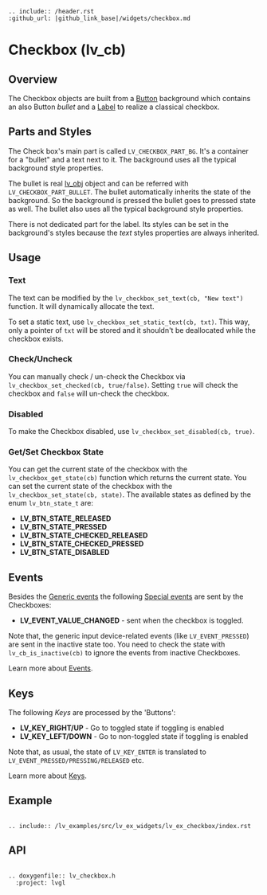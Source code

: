 ```eval_rst
.. include:: /header.rst 
:github_url: |github_link_base|/widgets/checkbox.md
```
# Checkbox (lv_cb)


## Overview

The Checkbox objects are built from a [Button](/widgets/btn) background which contains an also Button *bullet* and a [Label](/widgets/label) to realize a classical checkbox.

## Parts and Styles
The Check box's main part is called `LV_CHECKBOX_PART_BG`. It's a container for a "bullet" and a text next to it. The background uses all the typical background style properties.

The bullet is real [lv_obj](/widgets/obj) object and can be referred with `LV_CHECKBOX_PART_BULLET`. 
The bullet automatically inherits the state of the background. So the background is pressed the bullet goes to pressed state as well.
The bullet also uses all the typical background style properties.

There is not dedicated part for the label. Its styles can be set in the background's styles because the *text* styles properties are always inherited.


## Usage


### Text
The text can be modified by the `lv_checkbox_set_text(cb, "New text")` function. It will dynamically allocate the text.

To set a static text, use `lv_checkbox_set_static_text(cb, txt)`. This way, only a pointer of `txt` will be stored and it shouldn't be deallocated while the checkbox exists.

### Check/Uncheck
You can manually check / un-check the Checkbox  via `lv_checkbox_set_checked(cb, true/false)`. Setting `true` will check the checkbox and `false` will un-check the checkbox.

### Disabled
To make the Checkbox disabled, use `lv_checkbox_set_disabled(cb, true)`.

### Get/Set Checkbox State
You can get the current state of the checkbox with the `lv_checkbox_get_state(cb)` function which returns the current state.
You can set the current state of the checkbox with the `lv_checkbox_set_state(cb, state)`.
The available states as defined by the enum `lv_btn_state_t` are:
- **LV_BTN_STATE_RELEASED**
- **LV_BTN_STATE_PRESSED**
- **LV_BTN_STATE_CHECKED_RELEASED**
- **LV_BTN_STATE_CHECKED_PRESSED**
- **LV_BTN_STATE_DISABLED**

## Events
Besides the [Generic events](/overview/event.html#generic-events) the following [Special events](/overview/event.html#special-events) are sent by the Checkboxes:
 - **LV_EVENT_VALUE_CHANGED** - sent when the checkbox is toggled.

Note that, the generic input device-related events (like `LV_EVENT_PRESSED`) are sent in the inactive state too. You need to check the state with `lv_cb_is_inactive(cb)` to ignore the events from inactive Checkboxes.

Learn more about [Events](/overview/event).


## Keys
The following *Keys* are processed by the 'Buttons':
- **LV_KEY_RIGHT/UP** - Go to toggled state if toggling is enabled
- **LV_KEY_LEFT/DOWN** - Go to non-toggled state if toggling is  enabled

Note that, as usual, the state of `LV_KEY_ENTER` is translated to `LV_EVENT_PRESSED/PRESSING/RELEASED` etc.

Learn more about [Keys](/overview/indev).


## Example

```eval_rst

.. include:: /lv_examples/src/lv_ex_widgets/lv_ex_checkbox/index.rst

```

## API

```eval_rst

.. doxygenfile:: lv_checkbox.h
  :project: lvgl

```
